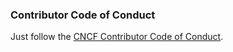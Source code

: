 ### Contributor Code of Conduct

Just follow the [CNCF Contributor Code of Conduct](https://github.com/cncf/foundation/blob/master/code-of-conduct.md).
